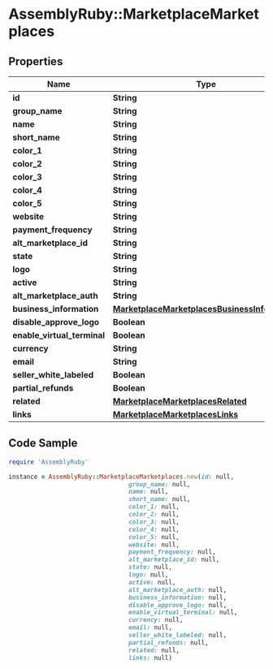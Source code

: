 # AssemblyRuby::MarketplaceMarketplaces

## Properties

Name | Type | Description | Notes
------------ | ------------- | ------------- | -------------
**id** | **String** |  | [optional] 
**group_name** | **String** |  | [optional] 
**name** | **String** |  | [optional] 
**short_name** | **String** |  | [optional] 
**color_1** | **String** |  | [optional] 
**color_2** | **String** |  | [optional] 
**color_3** | **String** |  | [optional] 
**color_4** | **String** |  | [optional] 
**color_5** | **String** |  | [optional] 
**website** | **String** |  | [optional] 
**payment_frequency** | **String** |  | [optional] 
**alt_marketplace_id** | **String** |  | [optional] 
**state** | **String** |  | [optional] 
**logo** | **String** |  | [optional] 
**active** | **String** |  | [optional] 
**alt_marketplace_auth** | **String** |  | [optional] 
**business_information** | [**MarketplaceMarketplacesBusinessInformation**](MarketplaceMarketplacesBusinessInformation.md) |  | [optional] 
**disable_approve_logo** | **Boolean** |  | [optional] 
**enable_virtual_terminal** | **Boolean** |  | [optional] 
**currency** | **String** |  | [optional] 
**email** | **String** |  | [optional] 
**seller_white_labeled** | **Boolean** |  | [optional] 
**partial_refunds** | **Boolean** |  | [optional] 
**related** | [**MarketplaceMarketplacesRelated**](MarketplaceMarketplacesRelated.md) |  | [optional] 
**links** | [**MarketplaceMarketplacesLinks**](MarketplaceMarketplacesLinks.md) |  | [optional] 

## Code Sample

```ruby
require 'AssemblyRuby'

instance = AssemblyRuby::MarketplaceMarketplaces.new(id: null,
                                 group_name: null,
                                 name: null,
                                 short_name: null,
                                 color_1: null,
                                 color_2: null,
                                 color_3: null,
                                 color_4: null,
                                 color_5: null,
                                 website: null,
                                 payment_frequency: null,
                                 alt_marketplace_id: null,
                                 state: null,
                                 logo: null,
                                 active: null,
                                 alt_marketplace_auth: null,
                                 business_information: null,
                                 disable_approve_logo: null,
                                 enable_virtual_terminal: null,
                                 currency: null,
                                 email: null,
                                 seller_white_labeled: null,
                                 partial_refunds: null,
                                 related: null,
                                 links: null)
```


